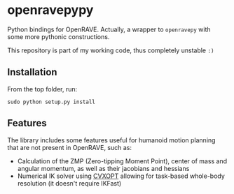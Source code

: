 # openravepypy

Python bindings for OpenRAVE. Actually, a wrapper to `openravepy` with some
more pythonic constructions.

This repository is part of my working code, thus completely unstable `:)`

## Installation

From the top folder, run:

```
sudo python setup.py install
```

## Features

The library includes some features useful for humanoid motion planning that are
not present in OpenRAVE, such as:

- Calculation of the ZMP (Zero-tipping Moment Point), center of mass and
  angular momentum, as well as their jacobians and hessians
- Numerical IK solver using [CVXOPT](http://cvxopt.org/index.html)
  allowing for task-based whole-body resolution (it doesn't require IKFast)
